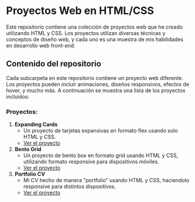 # Proyectos Web en HTML/CSS

Este repositorio contiene una colección de proyectos web que he creado utilizando HTML y CSS. Los proyectos utilizan diversas técnicas y conceptos de diseño web, y cada uno es una muestra de mis habilidades en desarrollo web front-end.

## Contenido del repositorio

Cada subcarpeta en este repositorio contiene un proyecto web diferente. Los proyectos pueden incluir animaciones, diseños responsivos, efectos de hover, y mucho más. A continuación se muestra una lista de los proyectos incluidos:

### Proyectos:

1. **Expanding Cards**
   - Un proyecto de tarjetas expansivas en formato flex usando solo HTML y CSS.
   - [Ver el proyecto](https://splendorous-hotteok-81d77e.netlify.app/)
2. **Bento Grid**
   - Un proyecto de bento box en formato grid usando HTML y CSS, utilizando formato responsive para dispositivos móviles.
   - [Ver el proyecto](https://golden-biscotti-9728b4.netlify.app/)
3. **Portfolio CV**
   - Mi CV hecho de manera "portfolio" usando HTML y CSS, haciendolo responsive para distintos dispositivos.
   - [Ver el proyecto](https://cozy-naiad-277c25.netlify.app/)
